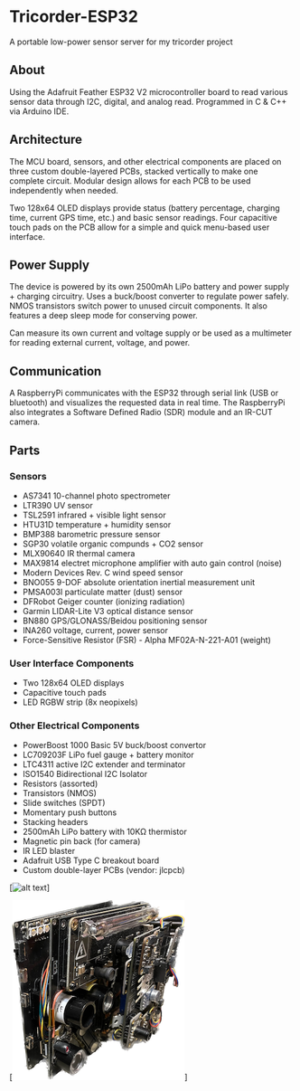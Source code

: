 # Tricorder-ESP32
A portable low-power sensor server for my tricorder project
## About
Using the Adafruit Feather ESP32 V2 microcontroller board to read various sensor data through I2C, digital, and analog read. Programmed in C & C++ via Arduino IDE. 

## Architecture
The MCU board, sensors, and other electrical components are placed on three custom double-layered PCBs, stacked vertically to make one complete circuit. Modular design allows for each PCB to be used independently when needed.

Two 128x64 OLED displays provide status (battery percentage, charging time, current GPS time, etc.) and basic sensor readings. Four capacitive touch pads on the PCB allow for a simple and quick menu-based user interface. 

## Power Supply
The device is powered by its own 2500mAh LiPo battery and power supply + charging circuitry. Uses a buck/boost converter to regulate power safely. NMOS transistors switch power to unused circuit components. It also features a deep sleep mode for conserving power.

Can measure its own current and voltage supply or be used as a multimeter for reading external current, voltage, and power.

## Communication
A RaspberryPi communicates with the ESP32 through serial link (USB or bluetooth) and visualizes the requested data in real time. The RaspberryPi also integrates a Software Defined Radio (SDR) module and an IR-CUT camera. 

## Parts

### Sensors
- AS7341 10-channel photo spectrometer
- LTR390 UV sensor
- TSL2591 infrared + visible light sensor
- HTU31D temperature + humidity sensor
- BMP388 barometric pressure sensor
- SGP30 volatile organic compunds + CO2 sensor
- MLX90640 IR thermal camera
- MAX9814 electret microphone amplifier with auto gain control (noise)
- Modern Devices Rev. C wind speed sensor
- BNO055 9-DOF absolute orientation inertial measurement unit
- PMSA003I particulate matter (dust) sensor
- DFRobot Geiger counter (ionizing radiation)
- Garmin LIDAR-Lite V3 optical distance sensor
- BN880 GPS/GLONASS/Beidou positioning sensor
- INA260 voltage, current, power sensor
- Force-Sensitive Resistor (FSR) - Alpha MF02A-N-221-A01 (weight)

### User Interface Components
- Two 128x64 OLED displays
- Capacitive touch pads
- LED RGBW strip (8x neopixels)
 
### Other Electrical Components
- PowerBoost 1000 Basic 5V buck/boost convertor
- LC709203F LiPo fuel gauge + battery monitor
- LTC4311 active I2C extender and terminator
- ISO1540 Bidirectional I2C Isolator
- Resistors (assorted)
- Transistors (NMOS)
- Slide switches (SPDT)
- Momentary push buttons
- Stacking headers
- 2500mAh LiPo battery with 10KΩ thermistor
- Magnetic pin back (for camera)
- IR LED blaster
- Adafruit USB Type C breakout board
- Custom double-layer PCBs (vendor: jlcpcb)

[![alt text](mcu_side_view.png)]

[![alt text](pics/mcu_side_view.png)]